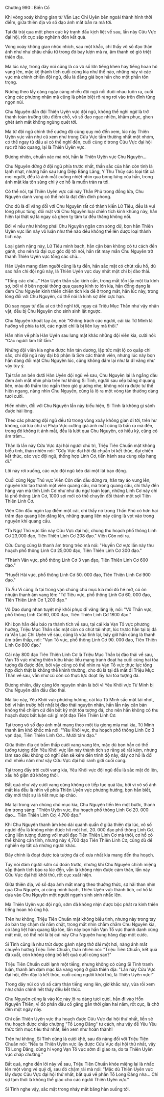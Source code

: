 




Chương 990 : Biến Cố


Khi vòng xoáy không gian từ Vẫn Lạc Chi Uyên bên ngoài thành hình thời điểm, giữa thiên địa vô số đạo ánh mắt bắn ra mà tới.

Tại đã trải qua một phen cực kỳ tranh đấu kịch liệt về sau, lần này Cửu Vực đại hội, rốt cục sắp nghênh đón kết quả.

Vòng xoáy không gian nhúc nhích, sau một khắc, chỉ thấy vô số đạo thân ảnh như như châu chấu từ trong đó bay lượn mà ra, âm thanh xé gió triệt thiên địa.

Mà lúc này, trong dãy núi cũng là có vô số lớn tiếng khen hay tiếng hoan hô vang lên, mặc kệ thành tích cuối cùng kia như thế nào, những này vì các vực mà chinh chiến đội ngũ, đều là đáng giá bọn hắn cho một phần tôn trọng.

Nương theo lấy càng ngày càng nhiều đội ngũ nối đuôi nhau tuôn ra, cuối cùng các phương nhân mã cũng là phân biệt rõ ràng rơi vào trên đỉnh từng ngọn núi.

Chu Nguyên dẫn đội Thiên Uyên vực đội ngũ, không thể nghi ngờ là trở thành toàn trường tiêu điểm chỗ, vô số đạo ngạc nhiên, khâm phục, ghen ghét ánh mắt không ngừng quét tới.

Mà từ đội ngũ chỉnh thể cường độ cùng quy mô đến xem, lúc này Thiên Uyên vực vẫn như cũ xem như trong Cửu Vực tầm thường nhất một nhóm, có thể ngay từ đầu ai có thể nghĩ đến, cuối cùng ở trong Cửu Vực đại hội rực rỡ hào quang, lại là Thiên Uyên vực.

Đương nhiên, chuẩn xác mà nói, hẳn là Thiên Uyên vực Chu Nguyên...

Chu Nguyên đứng ở đội ngũ phía trước nhất, thần sắc của hắn còn tính là lạnh nhạt, nhưng hắn sau lưng Diệp Băng Lăng, Y Thu Thủy các loại tất cả mọi người, đều là ánh mắt cuồng nhiệt nhìn qua bóng lưng của hắn, trong ánh mắt kia tôn sùng chi ý cơ hồ là muốn tràn ra tới.

Có thể nói, tại Thiên Uyên vực cái này Thần Phủ trong đồng lứa, Chu Nguyên danh vọng có thể nói là đạt đến đỉnh phong.

Cho dù là dĩ vãng đối với Chu Nguyên rất có thành kiến Lữ Tiêu, đều là vui lòng phục tùng, đối mặt với Chu Nguyên loại chiến tích kinh khủng này, hắn hiện tại thật sự là ngay cả ghen tỵ tâm tư đều thăng không nổi.

Bởi vì nếu như không phải Chu Nguyên ngăn cơn sóng dữ, bọn hắn Thiên Uyên vực lần này vô luận như thế nào đều không thể lên được loại thành tích này.

Loại gánh nặng này, Lữ Tiêu minh bạch, hắn căn bản không có tư cách đến gánh, cho nên từ đại cục góc độ tới nói, hắn rất may mắn Chu Nguyên trở thành Thiên Uyên vực tổng các chủ...

Hàn Uyên mang đám người cũng là tụ đến, hắn sắc mặt có chút xấu hổ, dù sao hắn chi đội ngũ này, là Thiên Uyên vực duy nhất một chi bị đào thải.

"Tổng các chủ..." Hàn Uyên thần sắc kính cẩn, trong mắt tồn lấy một tia kính sợ, bởi vì ở bên ngoài thông qua quang kính to lớn kia, hắn đồng dạng là đem Chu Nguyên kinh thiên chiến tích kia để ở trong mắt, hắn lúc này, trong lòng đối với Chu Nguyên, có thể nói là kính sợ đến cực hạn.

Dù sao ngay từ đầu ai có thể nghĩ tới, ngay cả Triệu Mục Thần như vậy nhân vật, đều bị Chu Nguyên cho sinh sinh lật ngược.

Chu Nguyên khoát tay áo, nói: "Không trách các ngươi, cái kia Từ Minh là hướng về phía ta tới, các ngươi chỉ là bị liên luỵ mà thôi."

Hắn nhìn về phía Hàn Uyên sau lưng mặt khác những đội viên kia, cười nói: "Các ngươi làm tốt lắm."

Những đội viên kia nghe được hắn tán dương, lập tức mặt lộ co quắp chi sắc, chi đội ngũ này đại bộ phận là Sơn các thành viên, nhưng lúc này bọn hắn đang đối mặt Chu Nguyên lúc, cũng không dám lại như là dĩ vãng như vậy tùy ý.

Tại trấn an bên dưới Hàn Uyên đội ngũ về sau, Chu Nguyên lại là ngẩng đầu đem ánh mắt nhìn phía trên hư không Si Tinh, người sau xếp bằng ở quang liên, màu đỏ thắm tóc ngắn theo gió giương nhẹ, không nói ra được tư thế hiên ngang, nàng nhìn Chu Nguyên, cũng là lộ ra một vòng tán thưởng dáng tươi cười.

Hiển nhiên, đối với Chu Nguyên lần này biểu hiện, Si Tinh là không gì sánh được hài lòng.

Theo các phương đội ngũ đều từ trong vòng xoáy không gian đi tới, trên hư không, cái kia chư vị Pháp Vực cường giả ánh mắt cũng là bắn ra mà đến, trong đó không ít ánh mắt, đều là lướt qua Chu Nguyên, có hiếu kỳ, cũng có âm trầm...

Thân là lần này Cửu Vực đại hội người chủ trì, Triệu Tiên Chuẩn mặt không biểu tình, thản nhiên nói: "Cửu Vực đại hội đã chuẩn bị kết thúc, đại chiến kết thúc, các vực đội ngũ, thống hợp Linh Cơ, tiến hành sau cùng xếp hạng đi."

Lời này rơi xuống, các vực đội ngũ kéo dài một lát bạo động.

Cuối cùng Ngự Thú vực Viên Côn dẫn đầu đứng ra, hắn tay áo vung lên, nguyên khí tạo thành một viên quang cầu, mà trong quang cầu, chỉ thấy đến hàng vạn mà tính Linh Cơ như như du ngư toán loạn, những Linh Cơ này chỉ là phổ thông Linh Cơ, 1000 sợi mới có thể chuyển đổi thành một sợi Tiên Thiên Linh Cơ.

Viên Côn đầu ngón tay điểm một cái, chỉ thấy nó trong Thần Phủ có hơn hai trăm đạo quang liên dâng lên, những quang liên này cũng là vọt vào trong nguyên khí quang cầu.

"Ta Ngự Thú vực lần này Cửu Vực đại hội, chung thu hoạch phổ thông Linh Cơ 23,000 đạo, Tiên Thiên Linh Cơ 208 đạo." Viên Côn nói ra.

Cửu Cung cũng là thanh âm trong trẻo mà nói: "Huyền Cơ vực lần này thu hoạch phổ thông Linh Cơ 25,000 đạo, Tiên Thiên Linh Cơ 300 đạo."

"Thánh Văn vực, phổ thông Linh Cơ 3 vạn đạo, Tiên Thiên Linh Cơ 600 đạo."

"Huyết Hải vực, phổ thông Linh Cơ 50. 000 đạo, Tiên Thiên Linh Cơ 900 đạo."

Tô Ấu Vi cũng là tại trong vạn chúng chú mục kia môi đỏ hé mở, có ôn nhuận thanh âm vang lên: "Tử Tiêu vực, phổ thông Linh Cơ 60, 000 đạo, Tiên Thiên Linh Cơ 1,200 đạo."

Võ Dao dung nhan tuyệt mỹ khôi phục dĩ vãng lăng lệ, nói: "Võ Thần vực, phổ thông Linh Cơ 60, 000 đạo, Tiên Thiên Linh Cơ 1800 đạo."

Khi bọn hắn đều báo ra thành tích về sau, tại cái kia Vạn Tổ vực phương hướng, Triệu Mục Thần sắc mặt còn có chút tái nhợt, lúc trước hắn tại bị đá ra Vẫn Lạc Chi Uyên về sau, cũng là vừa tỉnh lại, bây giờ hắn cũng là thanh âm trầm thấp, nói: "Vạn Tổ vực, phổ thông Linh Cơ 90. 000 đạo, Tiên Thiên Linh Cơ 800 đạo."

Cái này 800 đạo Tiên Thiên Linh Cơ là Triệu Mục Thần bị đào thải về sau, Vạn Tổ vực những thiên kiêu khác liều mạng tranh đoạt hạ cuối cùng hai tòa tượng đá được đến, bởi vậy cũng có thể nhìn ra Vạn Tổ vực thực lực tổng hợp đích thật là không thể khinh thường, cho dù là tại đã mất đi Triệu Mục Thần về sau, vẫn như cũ còn có thực lực đoạt lấy hai tòa tượng đá.

Đương nhiên, đây càng lớn nguyên nhân là bởi vì Yêu Khôi vực Từ Minh bị Chu Nguyên dẫn đầu đào thải.

Mà lúc này, Yêu Khôi vực phương hướng, cái kia Từ Minh sắc mặt tái nhợt, bởi vì hắn trước hết nhất bị đào thải nguyên nhân, hắn lần này căn bản không thể chiếm cứ đến bất kỳ một tòa tượng đá, cho nên hắn không có thu hoạch được bất luận cái gì một đạo Tiên Thiên Linh Cơ.

Tại trong vô số đạo ánh mắt mang theo một tia giọng mỉa mai kia, Từ Minh thanh âm khô khốc mà nói: "Yêu Khôi vực, thu hoạch phổ thông Linh Cơ 3 vạn đạo, Tiên Thiên Linh Cơ... Mười tám đạo."

Giữa thiên địa có trầm thấp cười vang vang lên, mặc dù bọn hắn có thể tưởng tượng đến Yêu Khôi vực lần này thành tích sợ rằng sẽ rất kém, nhưng làm sao đều không có nghĩ đến sẽ kém đến trình độ này, đây cơ hồ là đổi mới nhiều năm như vậy Cửu Vực đại hội ranh giới cuối cùng.

Tại trong đầy trời cười vang kia, Yêu Khôi vực đội ngũ đều là sắc mặt đỏ lên, xấu hổ giận dữ không thôi.

Bất quá như vậy cười vang cũng không có tiếp tục quá lâu, bởi vì vô số ánh mắt kia đều là nhìn về phía Thiên Uyên vực phương hướng, bọn hắn biết, đây mới thật sự là tiết mục áp chảo.

Mà tại trong vạn chúng chú mục kia, Chu Nguyên tiến lên một bước, thanh âm trong sáng: "Thiên Uyên vực, thu hoạch phổ thông Linh Cơ 20. 000 đạo... Tiên Thiên Linh Cơ, 4,700 đạo."

Khi Chu Nguyên thanh âm kéo dài quanh quẩn ở giữa thiên địa lúc, vô số người đều là không nhịn được hít một hơi, 20. 000 đạo phổ thông Linh Cơ, cũng liền tương đương với mười đạo Tiên Thiên Linh Cơ mà thôi, cơ hồ có thể không cần tính, nhưng này 4,700 đạo Tiên Thiên Linh Cơ, cũng đủ để nghiền ép tất cả những người khác.

Đây chính là đoạt được toà tượng đá cổ xưa nhất kia mang đến thu hoạch.

Tuy nói đám người sớm có đoán trước, nhưng khi Chu Nguyên chính miệng sắp thành tích báo ra lúc đến, vẫn là không nhịn được cảm thán, lần này Cửu Vực đại hội khôi thủ, rốt cục xuất hiện.

Giữa thiên địa, vô số đạo ánh mắt mang theo thưởng thức, sợ hãi than nhìn qua Chu Nguyên, ai cũng minh bạch, Thiên Uyên vực thành tích, cơ hồ là dựa vào Chu Nguyên một người ngạnh sinh sinh nhấc lên.

Mà Thiên Uyên vực đội ngũ, sớm đã không nhịn được bộc phát ra kinh thiên tiếng hoan hô ủng hộ.

Trên hư không, Triệu Tiên Chuẩn mặt không biểu tình, nhưng này trong tay áo bàn tay chậm rãi nắm chặt, trong mắt nhìn chằm chằm Chu Nguyên kia, có lăng liệt hàn quang lấp lóe, lần này bọn hắn Vạn Tổ vực thanh danh cùng mặt mũi, có thể nói là bị cái này Chu Nguyên hung hăng đạp một cước.

Si Tinh cũng là như trút được gánh nặng thở dài một hơi, nàng ánh mắt chuyển hướng Triệu Tiên Chuẩn, thản nhiên nói: "Triệu Tiên Chuẩn, kết quả đã xuất, còn không công bố kết quả cuối cùng sao?"

Triệu Tiên Chuẩn cười lạnh một tiếng, nhưng không có cùng Si Tinh tranh luận, thanh âm đạm mạc kia vang vọng ở giữa thiên địa: "Lần này Cửu Vực đại hội, đến đây là kết thúc, cuối cùng người khôi thủ, là Thiên Uyên vực!"

Trong dãy núi có vô số cảm thán tiếng vang lên, giờ khắc này, vừa rồi xem như chân chính hết thảy đều kết thúc.

Chu Nguyên cũng là vào lúc này lộ ra dáng tươi cười, hắn đi vào Hỗn Nguyên Thiên, vì đó phấn đấu cố gắng gần thời gian hai năm, rốt cục, là chờ đến một ngày này.

Chỉ cần Thiên Uyên vực thu hoạch được Cửu Vực đại hội thứ nhất, liền sẽ thu hoạch được chấp chưởng "Tổ Long Đăng" tư cách, như vậy để Yêu Yêu thức tỉnh mục tiêu thứ nhất, liền xem như hoàn thành!

Trên hư không, Si Tinh cũng là cười khẽ, sau đó nàng đối với Triệu Tiên Chuẩn nói: "Nếu ta Thiên Uyên vực lấy được Cửu Vực đại hội thứ nhất, vậy Tổ Long Đăng, cũng hi vọng Vạn Tổ vực sớm đi giao ra, do ta Thiên Uyên vực chấp chưởng."

Bất quá, nghe đến lời này về sau, Triệu Tiên Chuẩn khóe miệng lại là nhấc lên một vòng vẻ quỷ dị, sau đó chậm rãi mà nói: "Mặc dù Thiên Uyên vực lấy được Cửu Vực đại hội thứ nhất, bất quá về phần Tổ Long Đăng nha... Chỉ sợ tạm thời là không thể giao cho các ngươi Thiên Uyên vực."

Si Tinh nghe vậy, sắc mặt trong nháy mắt băng hàn xuống tới.





